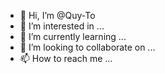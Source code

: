- 👋 Hi, I’m @Quy-To
- 👀 I’m interested in ...
- 🌱 I’m currently learning ...
- 💞️ I’m looking to collaborate on ...
- 📫 How to reach me ...

<!---
Quy-To/Quy-To is a ✨ special ✨ repository because its `README.md` (this file) appears on your GitHub profile.
You can click the Preview link to take a look at your changes.
--->
